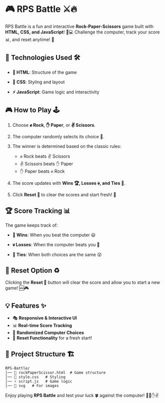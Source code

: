 # 🎮 RPS Battle ⚔️🔥

RPS Battle is a fun and interactive **Rock-Paper-Scissors** game built with **HTML, CSS, and JavaScript**! 🎨💻 Challenge the computer, track your score 📊, and reset anytime! 🔄

## 🚀 Technologies Used 🛠️

- **📜 HTML**: Structure of the game
  
- **🎨 CSS**: Styling and layout

- **⚡ JavaScript**: Game logic and interactivity

## 🎮 How to Play 🕹️

1. Choose **✊ Rock**, **✋ Paper**, or **✌️ Scissors**.
   
2. The computer randomly selects its choice 🤖.
   
3. The winner is determined based on the classic rules:
   - ✊ Rock beats ✌️ Scissors
   - ✌️ Scissors beats ✋ Paper
   - ✋ Paper beats ✊ Rock
     
4. The score updates with **Wins 🏆, Losses 💀, and Ties 🤝**.
   
5. Click **Reset 🔄** to clear the scores and start fresh! 🎯

## 🏆 Score Tracking 📊

The game keeps track of:
- **🏅 Wins**: When you beat the computer 😃
  
- **💀 Losses**: When the computer beats you 🤖

- **🤝 Ties**: When both choices are the same 😲

## 🔄 Reset Option ♻️

Clicking the **Reset 🔄** button will clear the score and allow you to start a new game! 🆕🎮

## 💡 Features ✨

- 🎭 **Responsive & Interactive UI**
- 📊 **Real-time Score Tracking**
- 🎲 **Randomized Computer Choices**
- 🔄 **Reset Functionality** for a fresh start!

## 📂 Project Structure 🏗️

```
RPS-Battle/
│── 📜 rockPaperScissor.html  # Game structure
│── 🎨 style.css   # Styling
│── ⚡ script.js   # Game logic
│── 📂 svg   # For images
```

Enjoy playing **RPS Battle** and test your luck 🍀 against the computer! 🤖✊✋✌️

